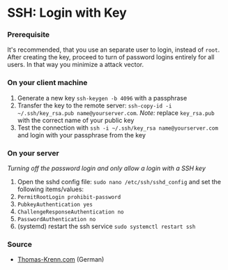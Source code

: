 # SSH: Login with Key
### Prerequisite
It's recommended, that you use an separate user to login, instead of `root`. After creating the key, proceed to turn of password logins entirely for all users.
In that way you minimize a attack vector.  

### On your client machine
1. Generate a new key `ssh-keygen -b 4096` with a passphrase
2. Transfer the key to the remote server: `ssh-copy-id -i ~/.ssh/key_rsa.pub name@yourserver.com`. *Note:* replace `key_rsa.pub` with the correct name of your public key
3. Test the connection with `ssh -i ~/.ssh/key_rsa name@yourserver.com` and login with your passphrase from the key

### On your server
*Turning off the password login and only allow a login with a SSH key*  

1. Open the sshd config file: `sudo nano /etc/ssh/sshd_config` and set the following items/values:
2. `PermitRootLogin prohibit-password`
3. `PubkeyAuthentication yes`
4. `ChallengeResponseAuthentication no`
5. `PasswordAuthentication no`
6. (systemd) restart the ssh service `sudo systemctl restart ssh`

### Source
- [Thomas-Krenn.com](https://www.thomas-krenn.com/de/wiki/OpenSSH_Public_Key_Authentifizierung_unter_Ubuntu) (German)
